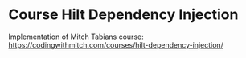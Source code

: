 # Course Hilt Dependency Injection

Implementation of Mitch Tabians course: https://codingwithmitch.com/courses/hilt-dependency-injection/

